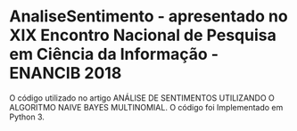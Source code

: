 # AnaliseSentimento - apresentado no XIX Encontro Nacional de Pesquisa em Ciência da Informação - ENANCIB 2018
O código utilizado no artigo ANÁLISE DE SENTIMENTOS UTILIZANDO O ALGORITMO NAIVE BAYES MULTINOMIAL. O código foi 
Implementado em Python 3.

